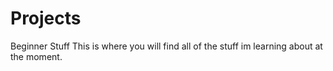 # Projects
Beginner Stuff
This is where you will find all of the stuff im learning about at the moment.
